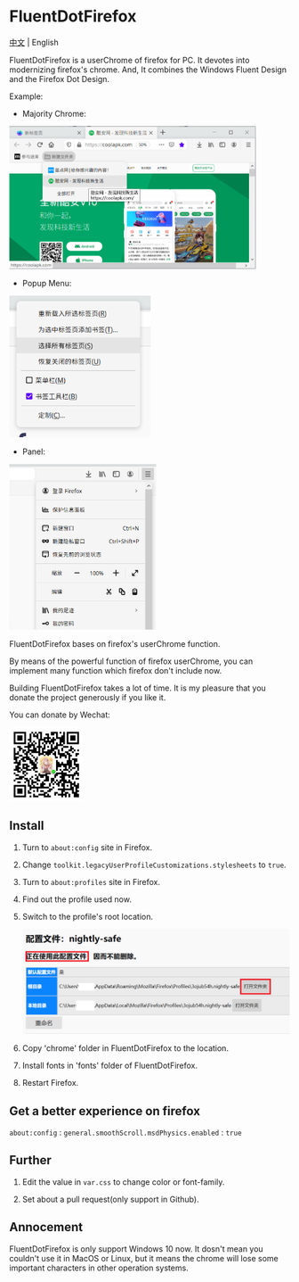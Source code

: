 # FluentDotFirefox

[中文](README_zh_cn.md) | English

FluentDotFirefox is a userChrome of firefox for PC. It devotes into modernizing firefox's chrome. And, It combines the Windows Fluent Design and the Firefox Dot Design.

Example:

- Majority Chrome:

<img title="" src="docs/majority.png" alt="majority.png" data-align="inline" width="443">

- Popup Menu:

<img title="" src="docs/popup.png" alt="popup.png" width="254" data-align="inline">

- Panel:

<img title="" src="docs/panel.png" alt="panel.png" width="264" data-align="left">

FluentDotFirefox bases on firefox's userChrome function.

By means of the powerful function of firefox userChrome, you can implement many function which firefox don't include now.

Building FluentDotFirefox takes a lot of time. It is my pleasure that you donate the project generously if you like it.

You can donate by Wechat:

<img title="" src="docs/qrcode.png" alt="qrcode.png" width="132" data-align="inline">

## Install

1. Turn to `about:config` site in Firefox.

2. Change `toolkit.legacyUserProfileCustomizations.stylesheets` to `true`.

3. Turn to `about:profiles` site in Firefox.

4. Find out the profile used now.

5. Switch to the profile's root location.
   
   <img src="docs/profiles.png" title="" alt="profiles.png" data-align="inline">

6. Copy 'chrome' folder in FluentDotFirefox to the location.

7. Install fonts in 'fonts' folder of FluentDotFirefox.

8. Restart Firefox.

## Get a better experience on firefox

`about:config` : `general.smoothScroll.msdPhysics.enabled` : `true`

## Further

1. Edit the value in `var.css` to change color or font-family.

2. Set about a pull request(only support in Github).

## Annocement

FluentDotFirefox is only support Windows 10 now. It dosn't mean you couldn't use it in MacOS or Linux, but it means the chrome will lose some important characters in other operation systems.
